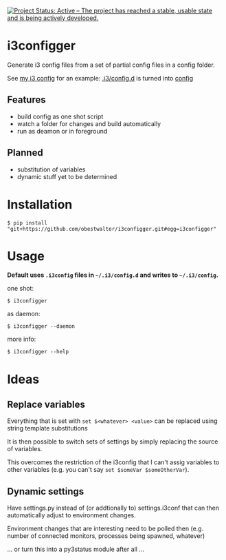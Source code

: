 [![Project Status: Active – The project has reached a stable, usable state and is being actively developed.](http://www.repostatus.org/badges/latest/active.svg)](http://www.repostatus.org/#active)

# i3configger

Generate i3 config files from a set of partial config files in a config folder.

See [my i3 config](https://github.com/obestwalter/i3config) for an example: [.i3/config.d](https://github.com/obestwalter/i3config/tree/master/config.d) is turned into [config](https://github.com/obestwalter/i3config/tree/master/config)

##  Features

* build config as one shot script
* watch a folder for changes and build automatically
* run as deamon or in foreground

##  Planned

* substitution of variables
* dynamic stuff yet to be determined

# Installation

    $ pip install "git+https://github.com/obestwalter/i3configger.git#egg=i3configger"

# Usage

**Default uses `.i3config` files in `~/.i3/config.d` and writes to `~/.i3/config`.**

one shot:

    $ i3configger

as daemon:

    $ i3configger --daemon


more info:

    $ i3configger --help

# Ideas

## Replace variables

Everything that is set with `set $<whatever> <value>` can be replaced using string template substitutions

It is then possible to switch sets of settings by simply replacing the source of variables.

This overcomes the restriction of the i3config that I can't assig variables to other variables (e.g. you can't say `set $someVar $someOtherVar`).

## Dynamic settings

Have settings.py instead of (or addtionally to) settings.i3conf that can then automatically adjust to environment changes.

Environment changes that are interesting need to be polled then (e.g. number of connected monitors, processes being spawned, whatever)

... or turn this into a py3status module after all ...
